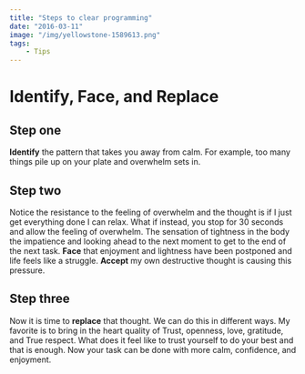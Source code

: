```yaml
---
title: "Steps to clear programming"
date: "2016-03-11"
image: "/img/yellowstone-1589613.png"
tags:
    - Tips
---
```


# Identify, Face, and Replace

## **Step one**

**Identify** the pattern that takes you away from calm. For example, too many
things pile up on your plate and overwhelm sets in.  

## **Step two**

Notice the resistance to the feeling of overwhelm and the thought is if I just
get everything done I can relax. What if instead, you stop for 30 seconds and
allow the feeling of overwhelm. The sensation of tightness in the body the
impatience and looking ahead to the next moment to get to the end of the next
task. **Face** that enjoyment and lightness have been postponed and life feels
like a struggle. **Accept** my own destructive thought is causing this pressure.

## **Step three**

Now it is time to **replace** that thought. We can do this in different ways.
My favorite is to bring in the heart quality of Trust, openness, love,
gratitude, and True respect. What does it feel like to trust yourself to do your
best and that is enough. Now your task can be done with more calm, confidence,
and enjoyment.

